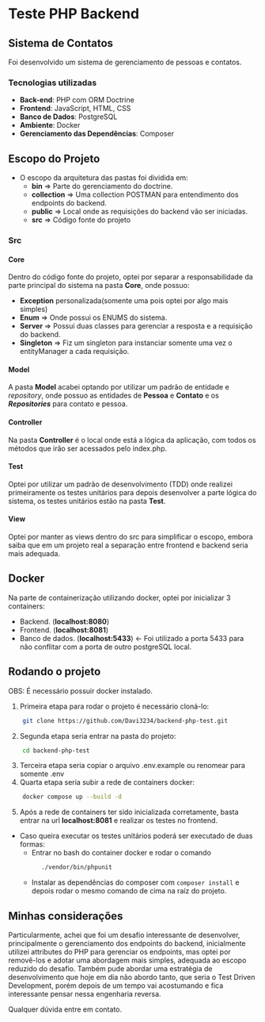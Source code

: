 # Teste PHP Backend

## Sistema de Contatos

Foi desenvolvido um sistema de gerenciamento de pessoas e contatos.

### Tecnologias utilizadas

- **Back-end**: PHP com ORM Doctrine
- **Frontend**: JavaScript, HTML, CSS
- **Banco de Dados**: PostgreSQL
- **Ambiente**: Docker
- **Gerenciamento das Dependências**: Composer

## Escopo do Projeto

- O escopo da arquitetura das pastas foi dividida em:
    - **bin** => Parte do gerenciamento do doctrine.
    - **collection** => Uma collection POSTMAN para entendimento dos endpoints do backend.
    - **public** => Local onde as requisições do backend vão ser iniciadas.
    - **src** => Código fonte do projeto

### Src

#### Core

Dentro do código fonte do projeto, optei por separar a responsabilidade da parte principal do sistema na pasta
**Core**, onde possuo:

- **Exception** personalizada(somente uma pois optei por algo mais simples)
- **Enum** => Onde possui os ENUMS do sistema.
- **Server** => Possui duas classes para gerenciar a resposta e a requisição do backend.
- **Singleton** => Fiz um singleton para instanciar somente uma vez o entityManager a cada requisição.

#### Model

A pasta **Model** acabei optando por utilizar um padrão de entidade e _repository_, onde possuo as entidades de **Pessoa** e **Contato** e os **_Repositories_** para contato e pessoa.

#### Controller

Na pasta **Controller** é o local onde está a lógica da aplicação, com todos os métodos que irão ser acessados pelo
index.php.

#### Test

Optei por utilizar um padrão de desenvolvimento (TDD) onde realizei primeiramente os testes unitários para depois
desenvolver a parte lógica do sistema, os testes unitários estão na pasta **Test**.

#### View

Optei por manter as views dentro do src para simplificar o escopo, embora saiba que em um projeto real a separação entre
frontend e backend seria mais adequada.

## Docker

Na parte de containerização utilizando docker, optei por inicializar 3 containers:

- Backend. (**localhost:8080**)
- Frontend. (**localhost:8081**)
- Banco de dados. (**localhost:5433**) <- Foi utilizado a porta 5433 para não conflitar com a porta de outro postgreSQL
  local.

## Rodando o projeto

OBS: É necessário possuir docker instalado.

1. Primeira etapa para rodar o projeto é necessário cloná-lo:

```bash
    git clone https://github.com/Davi3234/backend-php-test.git
```

2. Segunda etapa seria entrar na pasta do projeto:

```bash
    cd backend-php-test
```

3. Terceira etapa seria copiar o arquivo .env.example ou renomear para somente .env
4. Quarta etapa seria subir a rede de containers docker:

```bash
    docker compose up --build -d
```

5. Após a rede de containers ter sido inicializada corretamente, basta entrar na url **localhost:8081** e realizar os
   testes no frontend.

- Caso queira executar os testes unitários poderá ser executado de duas formas:
  - Entrar no bash do container docker e rodar o comando
  ```bash
        ./vendor/bin/phpunit
    ```
  - Instalar as dependências do composer com ```composer install``` e depois rodar o mesmo comando de cima na raíz do projeto.

## Minhas considerações

Particularmente, achei que foi um desafio interessante de desenvolver, principalmente o gerenciamento dos endpoints do
backend, inicialmente utilizei attributes do PHP para gerenciar os endpoints, mas optei por removê-los e adotar uma
abordagem mais simples, adequada ao escopo reduzido do desafio. Também pude abordar uma estratégia de desenvolvimento
que hoje em dia não abordo tanto, que seria o Test Driven Development, porém depois de um tempo vai acostumando e fica
interessante pensar nessa engenharia reversa.

Qualquer dúvida entre em contato.